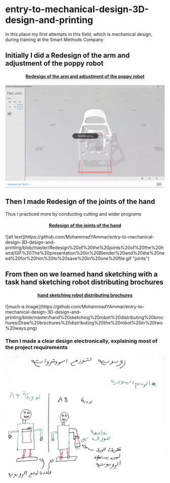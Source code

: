 # entry-to-mechanical-design-3D-design-and-printing
In this place my first attempts in this field, which is mechanical design, during training at the Smart Methods Company

## <div>Initially I did a Redesign of the arm and adjustment of the poppy robot</div>

#### <p align="center"> [Redesign of the arm and adjustment of the poppy robot](https://github.com/MohammadYAmmar/entry-to-mechanical-design-3D-design-and-printing/tree/master/Redesign%20of%20the%20arm%20and%20adjustment%20of%20the%20poppy%20robot)
</p>

![alt text](https://github.com/MohammadYAmmar/entry-to-mechanical-design-3D-design-and-printing/blob/master/Redesign%20of%20the%20arm%20and%20adjustment%20of%20the%20poppy%20robot/Gif%203D%20view%20of%20the%20structure.gif "arm and adjustment")



## <div>Then I made Redesign of the joints of the hand
Thus I practiced more by conducting cutting and wider programs</div>

#### <p align="center"> [Redesign of the joints of the hand](https://github.com/MohammadYAmmar/entry-to-mechanical-design-3D-design-and-printing/tree/master/Redesign%20of%20the%20joints%20of%20the%20hand)
</p>
![alt text])https://github.com/MohammadYAmmar/entry-to-mechanical-design-3D-design-and-printing/blob/master/Redesign%20of%20the%20joints%20of%20the%20hand/GIF%20The%20presentation%20in%20Blender%20and%20the%20need%20for%20him%20to%20save%20in%20one%20file.gif "joints")


## <div>From then on we learned hand sketching with a task hand sketching robot distributing brochures</div>

#### <p align="center"> [hand sketching robot distributing brochures](https://github.com/MohammadYAmmar/entry-to-mechanical-design-3D-design-and-printing/tree/master/hand%20sketching%20robot%20distributing%20brochures)
</p>
![much-a image](https://github.com/MohammadYAmmar/entry-to-mechanical-design-3D-design-and-printing/blob/master/hand%20sketching%20robot%20distributing%20brochures/Draw%20brochures%20distributing%20the%20robot%20in%20two%20ways.png) 

### <div>Then I made a clear design electronically, explaining most of the project requirements</div>

![much-a image](https://github.com/MohammadYAmmar/entry-to-mechanical-design-3D-design-and-printing/blob/master/hand%20sketching%20robot%20distributing%20brochures/hand%20sketching%20of%20the%20robot%20distributing%20brochures.jpg) 
